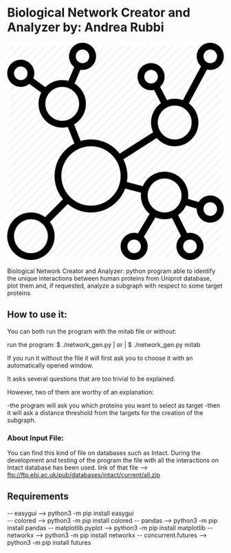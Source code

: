# Biological Network Creator and Analyzer by: Andrea Rubbi

![](network-icon-14.jpg)

Biological Network Creator and Analyzer: python program able to identify the unique interactions between human proteins from Uniprot database, plot them and, if requested, analyze a subgraph with respect to some target proteins 

## How to use it:

You can both run the program with the mitab file or without:

run the program: $ ./network_gen.py  | or | $ ./network_gen.py mitab

If you run it without the file it will first ask you to choose it with an
automatically opened window.

It asks several questions that are too trivial to be explained.

However, two of them are worthy of an explanation:

  -the program will ask you which proteins you want to select as target
  -then it will ask a distance threshold from the targets for the creation of the subgraph.

### About Input File:

You can find this kind of file on databases such as Intact.
During the development and testing of the program the file with all the interactions
on Intact database has been used.
link of that file --> ftp://ftp.ebi.ac.uk/pub/databases/intact/current/all.zip

## Requirements

 -- easygui --> python3 -m pip install easygui  
 -- colored --> python3 -m pip install colored
 -- pandas --> python3 -m pip install pandas
 -- matplotlib.pyplot --> python3 -m pip install matplotlib
 -- networkx --> python3 -m pip install networkx
 -- concurrent.futures --> python3 -m pip install futures

